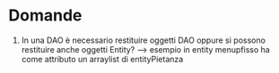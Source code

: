 # Domande

1. In una DAO è necessario restituire oggetti DAO oppure si possono restituire anche oggetti Entity? --> esempio in entity menupfisso ha come attributo un arraylist di entityPietanza